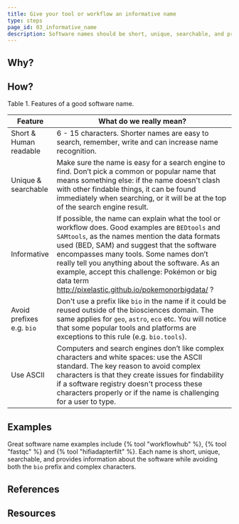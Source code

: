 ```yaml
---
title: Give your tool or workflow an informative name
type: steps
page_id: 03_informative_name
description: Software names should be short, unique, searchable, and provide info about the software while avoiding a prefix (e.g. `bio`) and complex characters.
---
```



## Why?



## How?


Table 1. Features of a good software name.

| Feature                | What do we really mean?                                                                                                                                                                                                                                                                                                                                                                             |
|------------------------|-----------------------------------------------------------------------------------------------------------------------------------------------------------------------------------------------------------------------------------------------------------------------------------------------------------------------------------------------------------------------------------------------------|
| Short & Human readable | 6 - 15 characters. Shorter names are easy to search, remember, write and can increase name recognition.                                                                                                                                                                                                                                                                                             |
| Unique & searchable    | Make sure the name is easy for a search engine to find. Don’t pick a common or popular name that means something else: if the name doesn't clash with other findable things, it can be found immediately when searching, or it will be at the top of the search engine result.                                                                                                                      |
| Informative            | If possible, the name can explain what the tool or workflow does. Good examples are `BEDtools` and `SAMtools`, as the names mention the data formats used (BED, SAM) and suggest that the software encompasses many tools. Some names don’t really tell you anything about the software. As an example, accept this challenge: Pokémon or big data term http://pixelastic.github.io/pokemonorbigdata/ ? |
| Avoid prefixes e.g. `bio` | Don't use a prefix like `bio` in the name if it could be reused outside of the biosciences domain. The same applies for `geo`, `astro`, `eco` etc. You will notice that some popular tools and platforms are exceptions to this rule (e.g. `bio.tools`).                                                                                                                                                    |
| Use ASCII | Computers and search engines don’t like complex characters and white spaces: use the ASCII standard. The key reason to avoid complex characters is that they create issues for findability if a software registry doesn't process these characters properly or if the name is challenging for a user to type.                                                                                       |


## Examples

Great software name examples include {% tool "workflowhub" %}, {% tool "fastqc" %} and {% tool "hifiadapterfilt" %}. Each name is short, unique, searchable, and provides information about the software while avoiding both the `bio` prefix and complex characters.


## References


## Resources

